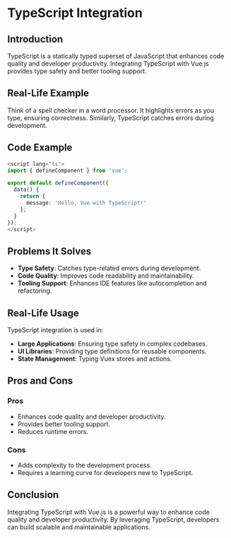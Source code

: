 # TypeScript Integration

## Introduction
TypeScript is a statically typed superset of JavaScript that enhances code quality and developer productivity. Integrating TypeScript with Vue.js provides type safety and better tooling support.

## Real-Life Example
Think of a spell checker in a word processor. It highlights errors as you type, ensuring correctness. Similarly, TypeScript catches errors during development.

## Code Example
```typescript
<script lang="ts">
import { defineComponent } from 'vue';

export default defineComponent({
  data() {
    return {
      message: 'Hello, Vue with TypeScript!'
    };
  }
});
</script>
```

## Problems It Solves
- **Type Safety**: Catches type-related errors during development.
- **Code Quality**: Improves code readability and maintainability.
- **Tooling Support**: Enhances IDE features like autocompletion and refactoring.

## Real-Life Usage
TypeScript integration is used in:
- **Large Applications**: Ensuring type safety in complex codebases.
- **UI Libraries**: Providing type definitions for reusable components.
- **State Management**: Typing Vuex stores and actions.

## Pros and Cons
### Pros
- Enhances code quality and developer productivity.
- Provides better tooling support.
- Reduces runtime errors.

### Cons
- Adds complexity to the development process.
- Requires a learning curve for developers new to TypeScript.

## Conclusion
Integrating TypeScript with Vue.js is a powerful way to enhance code quality and developer productivity. By leveraging TypeScript, developers can build scalable and maintainable applications.
